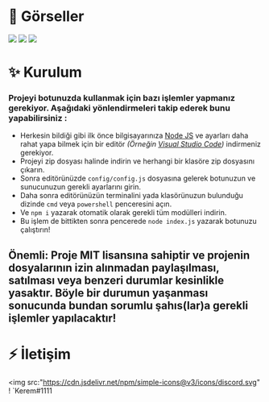 # 📌 Görseller
<img src="https://media.discordapp.net/attachments/840156605156425748/1073216797437857903/image.png">
<img src="https://media.discordapp.net/attachments/840156605156425748/1073216957219880960/image.png">
<img src="https://media.discordapp.net/attachments/840156605156425748/1073217002715500616/image.png">

# ✨ Kurulum
### Projeyi botunuzda kullanmak için bazı işlemler yapmanız gerekiyor. Aşağıdaki yönlendirmeleri takip ederek bunu yapabilirsiniz :
* Herkesin bildiği gibi ilk önce bilgisayarınıza [Node JS](https://nodejs.org/tr/) ve ayarları daha rahat yapa bilmek için bir editör *(Örneğin [Visual Studio Code](https://code.visualstudio.com/))* indirmeniz gerekiyor.
* Projeyi zip dosyası halinde indirin ve herhangi bir klasöre zip dosyasını çıkarın.
* Sonra editörünüzde `config/config.js` dosyasına gelerek botunuzun ve sunucunuzun gerekli ayarlarını girin.
* Daha sonra editörünüzün terminalini yada klasörünuzun bulunduğu dizinde `cmd` veya `powershell` penceresini açın.
* Ve `npm i` yazarak otomatik olarak gerekli tüm modülleri indirin.
* Bu işlem de bittikten sonra pencerede `node index.js` yazarak botunuzu çalıştırın!

## Önemli: Proje MIT lisansına sahiptir ve projenin dosyalarının izin alınmadan paylaşılması, satılması  veya benzeri durumlar kesinlikle yasaktır. Böyle bir durumun yaşanması sonucunda bundan sorumlu şahıs(lar)a gerekli işlemler yapılacaktır!

# ⚡ İletişim
<img src:"https://cdn.jsdelivr.net/npm/simple-icons@v3/icons/discord.svg" ! `Kerem#1111
